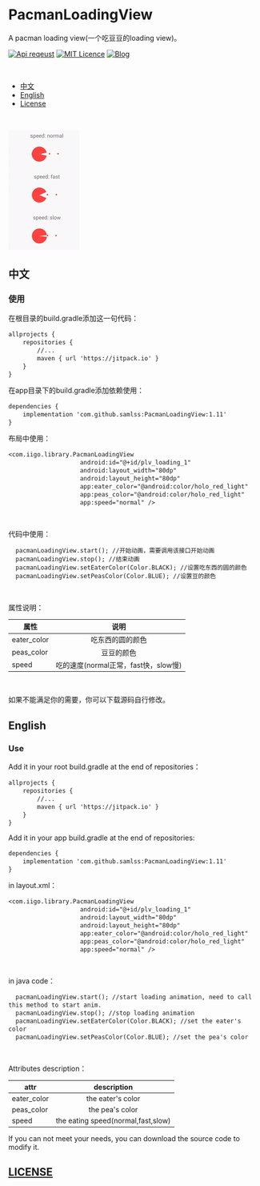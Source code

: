 # PacmanLoadingView
A pacman loading view(一个吃豆豆的loading view)。

[![Api reqeust](https://img.shields.io/badge/api-11+-green.svg)](https://github.com/samlss/PacmanLoadingView)  [![MIT Licence](https://badges.frapsoft.com/os/mit/mit.svg?v=103)](https://github.com/samlss/PacmanLoadingView/blob/master/LICENSE) [![Blog](https://img.shields.io/badge/samlss-blog-orange.svg)](https://blog.csdn.net/Samlss)

<br>

  * [中文](#%E4%B8%AD%E6%96%87)
  * [English](#english)
  * [License](#license)

<br>

![gif](https://github.com/samlss/PacmanLoadingView/blob/master/screenshots/screenshot4.gif)


## 中文

### 使用<br>
在根目录的build.gradle添加这一句代码：
```
allprojects {
    repositories {
        //...
        maven { url 'https://jitpack.io' }
    }
}
```

在app目录下的build.gradle添加依赖使用：
```
dependencies {
    implementation 'com.github.samlss:PacmanLoadingView:1.11'
}
```

布局中使用：
```
<com.iigo.library.PacmanLoadingView
                    android:id="@+id/plv_loading_1"
                    android:layout_width="80dp"
                    android:layout_height="80dp"
                    app:eater_color="@android:color/holo_red_light"
                    app:peas_color="@android:color/holo_red_light"
                    app:speed="normal" />
```

<br>

代码中使用：
```
  pacmanLoadingView.start(); //开始动画，需要调用该接口开始动画
  pacmanLoadingView.stop(); //结束动画
  pacmanLoadingView.setEaterColor(Color.BLACK); //设置吃东西的圆的颜色
  pacmanLoadingView.setPeasColor(Color.BLUE); //设置豆的颜色
```

<br>

属性说明：

| 属性        | 说明           |
| ------------- |:-------------:|
| eater_color      | 吃东西的圆的颜色|
| peas_color | 豆豆的颜色 |
| speed      | 吃的速度(normal正常，fast快，slow慢)|

<br>

如果不能满足你的需要，你可以下载源码自行修改。

## English

### Use<br>
Add it in your root build.gradle at the end of repositories：
```
allprojects {
    repositories {
        //...
        maven { url 'https://jitpack.io' }
    }
}
```

Add it in your app build.gradle at the end of repositories:
```
dependencies {
    implementation 'com.github.samlss:PacmanLoadingView:1.11'
}
```


in layout.xml：
```
<com.iigo.library.PacmanLoadingView
                    android:id="@+id/plv_loading_1"
                    android:layout_width="80dp"
                    android:layout_height="80dp"
                    app:eater_color="@android:color/holo_red_light"
                    app:peas_color="@android:color/holo_red_light"
                    app:speed="normal" />
```

<br>

in java code：
```
  pacmanLoadingView.start(); //start loading animation, need to call this method to start anim.
  pacmanLoadingView.stop(); //stop loading animation
  pacmanLoadingView.setEaterColor(Color.BLACK); //set the eater's color
  pacmanLoadingView.setPeasColor(Color.BLUE); //set the pea's color
```

<br>

Attributes description：

| attr        | description  |
| ------------- |:-------------:|
| eater_color      | the eater's color|
| peas_color | the pea's color |
| speed      | the eating speed(normal,fast,slow)|

If you can not meet your needs, you can download the source code to modify it.

[id]: http://example.com/ "Optional Title Here"

## [LICENSE](https://github.com/samlss/PacmanLoadingView/blob/master/LICENSE)
